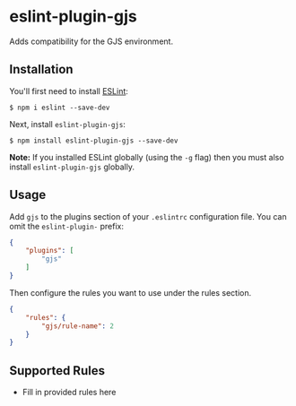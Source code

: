 # eslint-plugin-gjs

Adds compatibility for the GJS environment.

## Installation

You'll first need to install [ESLint](http://eslint.org):

```
$ npm i eslint --save-dev
```

Next, install `eslint-plugin-gjs`:

```
$ npm install eslint-plugin-gjs --save-dev
```

**Note:** If you installed ESLint globally (using the `-g` flag) then you must also install `eslint-plugin-gjs` globally.

## Usage

Add `gjs` to the plugins section of your `.eslintrc` configuration file. You can omit the `eslint-plugin-` prefix:

```json
{
    "plugins": [
        "gjs"
    ]
}
```


Then configure the rules you want to use under the rules section.

```json
{
    "rules": {
        "gjs/rule-name": 2
    }
}
```

## Supported Rules

* Fill in provided rules here





